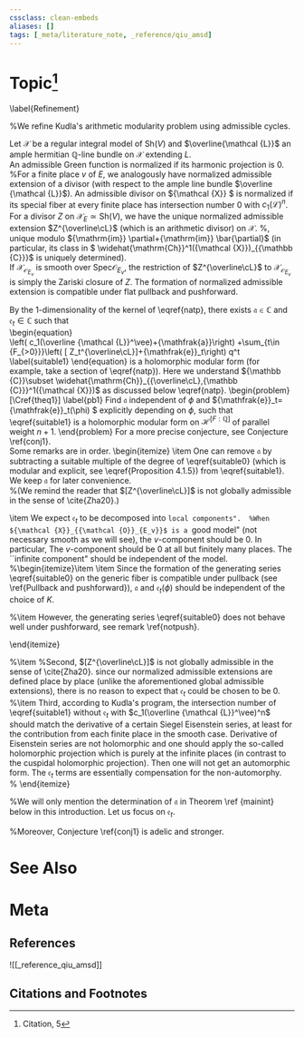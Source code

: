 ```yaml
---
cssclass: clean-embeds
aliases: []
tags: [_meta/literature_note, _reference/qiu_amsd]
---
```

# Topic[^1]
\label{Refinement}


%We    refine  Kudla's arithmetic modularity  problem  using admissible  cycles. 



Let ${\mathcal {X}}$ be a regular integral model of ${\mathrm{Sh}}(V)$  and $\overline{\mathcal {L}}$  an ample hermitian    ${\mathbb {Q}}$-line bundle 
on ${\mathcal {X}}$  extending  $L$.   
An admissible  Green  function is  normalized if its harmonic projection is 0. %For  a finite place $v$ of $E$,  we analogously have    normalized admissible extension of a divisor  (with respect to  the ample line bundle $\overline {\mathcal {L}}$). 
An admissible divisor   on ${\mathcal {X}} $ is  normalized  if its   special fiber at every finite place has   intersection number 0 with 
$c_1({\mathcal {L}})^{n}$.  For a divisor $Z$ on ${\mathcal {X}}_E\simeq{\mathrm{Sh}}(V)$,
we have the unique  normalized admissible extension  $Z^{\overline\cL}$ (which is an arithmetic divisor) on ${\mathcal {X}}$. %, unique  modulo  ${\mathrm{im}} \partial+{\mathrm{im}} \bar{\partial}$ (in particular, its class in $  \widehat{\mathrm{Ch}}^1({\mathcal {X}})_{{\mathbb {C}}}$ is uniquely  determined).  
If ${\mathcal {X}}_{ {\mathcal {O}}_{E_v}}$ is smooth over ${\mathrm{Spec}} {\mathcal {O}}_{E_v}$, 
the restriction of  $Z^{\overline\cL}$ to ${\mathcal {X}}_{ {\mathcal {O}}_{E_v}}$  is simply the Zariski closure  of $Z$. 
The formation of  normalized admissible extension is compatible under  flat pullback and pushforward.

By the 1-dimensionality of  the kernel of  \eqref{natp},  there exists ${\mathfrak{a}}\in  {\mathbb {C}}$ and ${\mathfrak{e}}_t\in{\mathbb {C}}$ such that  
\begin{equation}  
\left( c_1(\overline {\mathcal {L}}^\vee)+{\mathfrak{a}}\right) +\sum_{t\in {F_{>0}}}\left( [ Z_t^{\overline\cL}]+{\mathfrak{e}}_t\right) q^t  
\label{suitable1}
\end{equation}
   is a holomorphic modular form  (for example, take a section of  \eqref{natp}). 
Here we understand    ${\mathbb {C}}\subset \widehat{\mathrm{Ch}}_{{\overline\cL},{\mathbb {C}}}^1({\mathcal {X}})$ as discussed below \eqref{natp}.
\begin{problem}[\Cref{theq1}] \label{pb1}
Find ${\mathfrak{a}}$  independent of $\phi$ and ${\mathfrak{e}}_t={\mathfrak{e}}_t(\phi) $ explicitly depending on $\phi$, such that \eqref{suitable1}
   is a holomorphic modular form  on ${\mathcal {H}}^{[F:{\mathbb {Q}}]}$ of parallel weight $n+1$. 
\end{problem}
 For a  more precise conjecture, see 
Conjecture \ref{conj1}.   
Some remarks  are in order.
\begin{itemize} 
\item One can remove ${\mathfrak{a}}$ by subtracting a suitable multiple of the degree of \eqref{suitable0} (which is modular and explicit, see \eqref{Proposition 4.1.5})   from \eqref{suitable1}. We   keep ${\mathfrak{a}}$ for later convenience.  
%(We remind the reader that $[Z^{\overline\cL}]$  is not globally admissible in the sense of \cite{Zha20}.)

\item  We expect   ${\mathfrak{e}}_t$ to be  decomposed into ``local components".  %When  ${\mathcal {X}}_{{\mathcal {O}}_{E_v}}$ is a ``good  model" (not necessary smooth as we will see), the $v$-component should be 0. In particular, 
The $v$-component should be 0 at all but finitely many places.
The  ``infinite component" should be independent of the model.
%\begin{itemize}\item
\item Since the formation of    the generating series  \eqref{suitable0} on the generic fiber
is compatible under  pullback (see \ref{Pullback and pushforward}),  ${\mathfrak{a}}$ and ${\mathfrak{e}}_t(\phi)$   should be independent of the choice of $K$. 

%\item However,  the generating series  \eqref{suitable0}   does not behave well under pushforward, see remark \ref{notpush}. 


\end{itemize}



%\item 
%Second, $[Z^{\overline\cL}]$  is not globally admissible in the sense of \cite{Zha20}. since our normalized admissible extensions are defined place by place (unlike the aforementioned   global  admissible extensions), there is no reason to expect that ${\mathfrak{e}}_t$ could be chosen to be 0. 
%\item Third, according to  Kudla's program, the intersection number of \eqref{suitable1} without ${\mathfrak{e}}_t$ with $c_1(\overline {\mathcal {L}}^\vee)^n$ should match the  derivative of a certain Siegel Eisenstein series,   at least for  the contribution from each finite place in the smooth case. Derivative of Eisenstein series are not holomorphic and one  should apply the so-called holomorphic projection which is purely at the infinite places (in contrast to the cuspidal holomorphic projection). Then one will not get an automorphic form. The ${\mathfrak{e}}_t$ terms are essentially  compensation  for the non-automorphy.  
% \end{itemize}



%We will only mention the determination of ${\mathfrak{a}}$ in Theorem \ref {mainint}  below  in this introduction.  Let us focus on   ${\mathfrak{e}}_t$.  




   %Moreover, Conjecture \ref{conj1} is adelic and stronger.
 

# See Also

# Meta
## References
![[_reference_qiu_amsd]]


## Citations and Footnotes
[^1]: Citation, 5